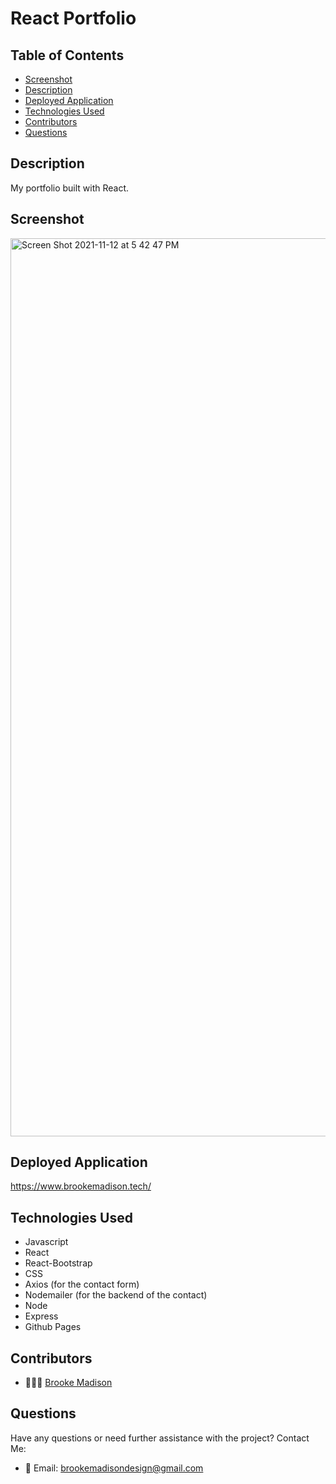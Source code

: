 # React Portfolio

## Table of Contents

* [Screenshot](#screenshot)
* [Description](#description)
* [Deployed Application](#deployed-application)
* [Technologies Used](#technologies-used)
* [Contributors](#contributors)
* [Questions](#questions)

## Description

My portfolio built with React.
 
## Screenshot

<img width="1437" alt="Screen Shot 2021-11-12 at 5 42 47 PM" src="https://user-images.githubusercontent.com/83384131/141598618-b520f1f1-bb92-46bd-9706-4f4072ebd98f.png">

## Deployed Application

https://www.brookemadison.tech/


## Technologies Used

* Javascript
* React
* React-Bootstrap
* CSS
* Axios (for the contact form)
* Nodemailer (for the backend of the contact)
* Node 
* Express
* Github Pages
  
## Contributors

* 👩🏽‍💻 [Brooke Madison](https://github.com/brookemadison)


## Questions

Have any questions or need further assistance with the project? 
Contact Me:
* 💌 Email: brookemadisondesign@gmail.com
